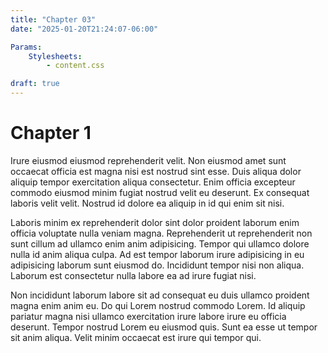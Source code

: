 ```yaml
---
title: "Chapter 03"
date: "2025-01-20T21:24:07-06:00"

Params:
    Stylesheets:
        - content.css

draft: true
---
```


# Chapter 1

Irure eiusmod eiusmod reprehenderit velit. Non eiusmod amet sunt occaecat officia est magna nisi est nostrud sint esse. Duis aliqua dolor aliquip tempor exercitation aliqua consectetur. Enim officia excepteur commodo eiusmod minim fugiat nostrud velit eu deserunt. Ex consequat laboris velit velit. Nostrud id dolore ea aliquip in id qui enim sit nisi.

Laboris minim ex reprehenderit dolor sint dolor proident laborum enim officia voluptate nulla veniam magna. Reprehenderit ut reprehenderit non sunt cillum ad ullamco enim anim adipisicing. Tempor qui ullamco dolore nulla id anim aliqua culpa. Ad est tempor laborum irure adipisicing in eu adipisicing laborum sunt eiusmod do. Incididunt tempor nisi non aliqua. Laborum est consectetur nulla labore ea ad irure fugiat nisi.

Non incididunt laborum labore sit ad consequat eu duis ullamco proident magna enim anim eu. Do qui Lorem nostrud commodo Lorem. Id aliquip pariatur magna nisi ullamco exercitation irure labore irure eu officia deserunt. Tempor nostrud Lorem eu eiusmod quis. Sunt ea esse ut tempor sit anim aliqua. Velit minim occaecat est irure qui tempor qui.
